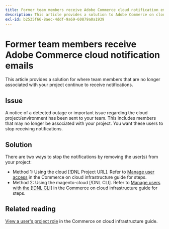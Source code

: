 ```yaml
---
title: Former team members receive Adobe Commerce cloud notification emails
description: This article provides a solution to Adobe Commerce on cloud infrastructure notification emails being sent to former team members.
exl-id: b2535f66-8aec-4ddf-9a69-60879a0a1939
---
```

# Former team members receive Adobe Commerce cloud notification emails

This article provides a solution for where team members that are no longer associated with your project continue to receive notifications.

## Issue

A notice of a detected outage or important issue regarding the cloud project/environment has been sent to your team. This includes members that may no longer be associated with your project. You want these users to stop receiving notifications.

## Solution

There are two ways to stop the notifications by removing the user(s) from your project:

* Method 1: Using the cloud [!DNL Project URL]. Refer to [Manage user access](https://experienceleague.adobe.com/docs/commerce-cloud-service/user-guide/project/user-access.html) in the Commerce on cloud infrastructure guide for steps.  
* Method 2: Using the magento-cloud [!DNL CLI]. Refer to [Manage users with the [!DNL CLI]](https://experienceleague.adobe.com/docs/commerce-cloud-service/user-guide/project/user-access.html#manage-users-with-the-cli) in the Commerce on cloud infrastructure guide for steps.

## Related reading

[View a user's project role](https://experienceleague.adobe.com/docs/commerce-cloud-service/user-guide/project/user-access.html#view-a-user’s-project-role) in the Commerce on cloud infrastructure guide.
